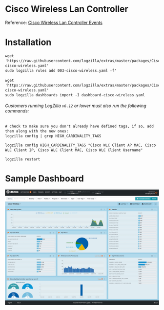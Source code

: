 # Cisco Wireless Lan Controller

Reference: [Cisco Wireless Lan Controller Events](https://www.cisco.com/c/en/us/support/wireless/wireless-lan-controller-software/products-system-message-guides-list.html)

# Installation

```
wget 'https://raw.githubusercontent.com/logzilla/extras/master/packages/Cisco/Wireless/003-cisco-wireless.yaml'
sudo logzilla rules add 003-cisco-wireless.yaml -f'

wget 'https://raw.githubusercontent.com/logzilla/extras/master/packages/Cisco/Wireless/dashboard-cisco-wireless.yaml'
sudo logzilla dashboards import -I dashboard-cisco-wireless.yaml
```

###### Customers running LogZilla `v6.12` or lower must also run the following commands:

```
# check to make sure you don't already have defined tags, if so, add them along with the new ones:
logzilla config | grep HIGH_CARDINALITY_TAGS
```
```
logzilla config HIGH_CARDINALITY_TAGS "Cisco WLC Client AP MAC, Cisco WLC Client IP, Cisco WLC Client MAC, Cisco WLC Client Username"
```
```
logzilla restart
```

# Sample Dashboard

![!](images/cisco-wlc-dashboard.jpg)
